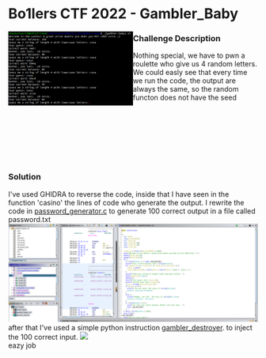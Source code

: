 # Bo1lers CTF 2022 - Gambler_Baby


<img src="https://github.com/FrancescoPaterna/writeups/blob/e03c88ad5927fc6094807f7763001b29163e6cb5/pwn/B01ler_Ctf_2022%20-%20Gambler_Baby/Screenshots/gambler_baby%20_screenshot.png" align="left" width="50%" />

### Challenge Description
Nothing special, 
we have to pwn a roulette who give us 4 random letters.
We could easly see that every time we run the code, the output are always the same, so the random functon does not have the seed
<br><br><br><br><br><br><br><br>

### Solution

I've used GHIDRA to reverse the code, inside that I have seen in the function 'casino' the lines
of code who generate the output. I rewrite the code in [password_generator.c](https://github.com/FrancescoPaterna/writeups/blob/e03c88ad5927fc6094807f7763001b29163e6cb5/pwn/B01ler_Ctf_2022%20-%20Gambler_Baby/password_generator.c) to generate 100 correct output 
in a file called password.txt
<img src="https://github.com/FrancescoPaterna/writeups/blob/e03c88ad5927fc6094807f7763001b29163e6cb5/pwn/B01ler_Ctf_2022%20-%20Gambler_Baby/Screenshots/ghidra_screenshot.png"/>
<br>
after that I've used a simple python instruction [gambler_destroyer](https://github.com/FrancescoPaterna/writeups/blob/e03c88ad5927fc6094807f7763001b29163e6cb5/pwn/B01ler_Ctf_2022%20-%20Gambler_Baby/Gambler%20Destroyer.ipynb).  to 
inject the 100 correct input.
<img src="https://github.com/FrancescoPaterna/writeups/blob/e03c88ad5927fc6094807f7763001b29163e6cb5/pwn/B01ler_Ctf_2022%20-%20Gambler_Baby/Screenshots/gambler_baby_pwned_screenshot.png"/>
<br>
eazy job
